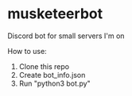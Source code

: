 # musketeerbot
Discord bot for small servers I'm on

How to use:
1. Clone this repo
2. Create bot_info.json 
3. Run "python3 bot.py"
